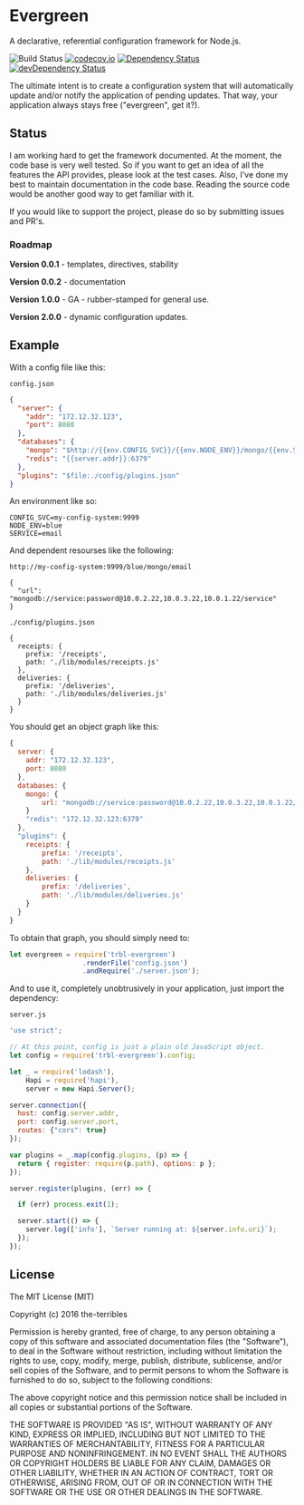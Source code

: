 # Evergreen

A declarative, referential configuration framework for Node.js.

![Build Status](https://circleci.com/gh/the-terribles/evergreen.svg?style=shield&circle-token=:circle-token)
[![codecov.io](https://codecov.io/github/the-terribles/evergreen/coverage.svg?branch=master)](https://codecov.io/github/the-terribles/evergreen?branch=master)
[![Dependency Status](https://david-dm.org/the-terribles/evergreen.svg)](https://david-dm.org/the-terribles/evergreen)
[![devDependency Status](https://david-dm.org/the-terribles/evergreen/dev-status.svg)](https://david-dm.org/the-terribles/evergreen#info=devDependencies)

The ultimate intent is to create a configuration system that will automatically update and/or notify the application of pending updates.  That way, your application always stays free ("evergreen", get it?).

## Status

I am working hard to get the framework documented.  At the moment, the code base is very well tested.  So if you want to get an idea of all the features the API provides, please look at the test cases.  Also, I've done my best to maintain documentation in the code base.  Reading the source code would be another good way to get familiar with it.

If you would like to support the project, please do so by submitting issues and PR's.

### Roadmap

**Version 0.0.1** - templates, directives, stability

**Version 0.0.2** - documentation

**Version 1.0.0** - GA - rubber-stamped for general use.

**Version 2.0.0** - dynamic configuration updates.

## Example

With a config file like this:

`config.json`

```json
{
  "server": {
    "addr": "172.12.32.123",
    "port": 8080
  },
  "databases": {
    "mongo": "$http://{{env.CONFIG_SVC}}/{{env.NODE_ENV}}/mongo/{{env.SERVICE}}",
    "redis": "{{server.addr}}:6379"
  },
  "plugins": "$file:./config/plugins.json"
}
```

An environment like so:

```
CONFIG_SVC=my-config-system:9999
NODE_ENV=blue
SERVICE=email
```

And dependent resourses like the following:

`http://my-config-system:9999/blue/mongo/email`

```
{
  "url": "mongodb://service:password@10.0.2.22,10.0.3.22,10.0.1.22/service"
}
```

`./config/plugins.json`

```
{
  receipts: {
	prefix: '/receipts',
	path: './lib/modules/receipts.js'
  },
  deliveries: {
	prefix: '/deliveries',
	path: './lib/modules/deliveries.js'
  }
}
```

You should get an object graph like this:

```javascript
{
  server: {
    addr: "172.12.32.123",
    port: 8080
  },
  databases: {
    mongo: {
    	url: "mongodb://service:password@10.0.2.22,10.0.3.22,10.0.1.22/service"
    }
    "redis": "172.12.32.123:6379"
  },
  "plugins": {
    receipts: {
    	prefix: '/receipts',
    	path: './lib/modules/receipts.js'
    },
    deliveries: {
    	prefix: '/deliveries',
    	path: './lib/modules/deliveries.js'
    }
  }
}
```

To obtain that graph, you should simply need to:

```javascript
let evergreen = require('trbl-evergreen')
                  .renderFile('config.json')
                  .andRequire('./server.json');

```

And to use it, completely unobtrusively in your application, just import the dependency:

`server.js`

```javascript
'use strict';

// At this point, config is just a plain old JavaScript object.
let config = require('trbl-evergreen').config;

let _ = require('lodash'),
    Hapi = require('hapi'),
    server = new Hapi.Server();

server.connection({
  host: config.server.addr,
  port: config.server.port,
  routes: {"cors": true}
});   

var plugins = _.map(config.plugins, (p) => {
  return { register: require(p.path), options: p };
});     

server.register(plugins, (err) => {

  if (err) process.exit(1);

  server.start(() => {
    server.log(['info'], `Server running at: ${server.info.uri}`);
  });
});
```

## License

The MIT License (MIT)

Copyright (c) 2016 the-terribles

Permission is hereby granted, free of charge, to any person obtaining a copy
of this software and associated documentation files (the "Software"), to deal
in the Software without restriction, including without limitation the rights
to use, copy, modify, merge, publish, distribute, sublicense, and/or sell
copies of the Software, and to permit persons to whom the Software is
furnished to do so, subject to the following conditions:

The above copyright notice and this permission notice shall be included in all
copies or substantial portions of the Software.

THE SOFTWARE IS PROVIDED "AS IS", WITHOUT WARRANTY OF ANY KIND, EXPRESS OR
IMPLIED, INCLUDING BUT NOT LIMITED TO THE WARRANTIES OF MERCHANTABILITY,
FITNESS FOR A PARTICULAR PURPOSE AND NONINFRINGEMENT. IN NO EVENT SHALL THE
AUTHORS OR COPYRIGHT HOLDERS BE LIABLE FOR ANY CLAIM, DAMAGES OR OTHER
LIABILITY, WHETHER IN AN ACTION OF CONTRACT, TORT OR OTHERWISE, ARISING FROM,
OUT OF OR IN CONNECTION WITH THE SOFTWARE OR THE USE OR OTHER DEALINGS IN THE
SOFTWARE.
